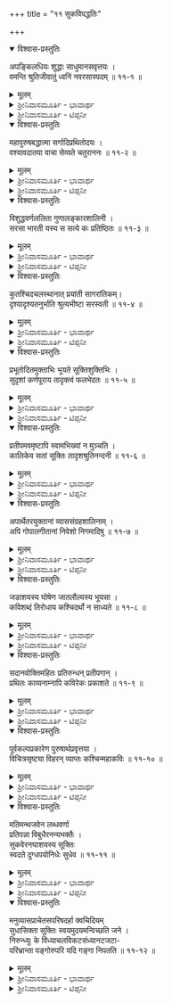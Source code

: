 +++
title = "११ सुकविपद्धतिः"

+++

<details open><summary>विश्वास-प्रस्तुतिः</summary>

अपङ्किलधियः शुद्धाः साधुमानसवृत्तयः ।  
वमन्ति श्रुतिजीवातुं ध्वनिं नवरसास्पदम्  ॥ ११-१ ॥
</details>

<details><summary>मूलम्</summary>

अपङ्किलधियः शुद्धाः साधुमानसवृत्तयः ।  
वमन्ति श्रुतिजीवातुं ध्वनिं नवरसास्पदम्  ॥ ११-१ ॥
</details>

<details><summary>ಶ್ರೀನಿವಾಸಮೂರ್ತಿ - ಭಾವಾರ್ಥ</summary>

ಈ ಪದ್ಧತಿಯಲ್ಲಿ ದೇಶಿಕರು ಒಳ್ಳೆಯ ಕವಿಯಲ್ಲಿರುವ ಗುಣಗಳನ್ನು ವಿವರಿಸುತ್ತಾರೆ.

(೧) ಕೆಸರಿನಲ್ಲಿ ಮನಸ್ಸು ಹೋಗದ, ಬೆಳ್ಳಗಿರುವ, ರಮ್ಯವಾದ ಮಾನಸಸರೋವರದಲ್ಲಿ ಇರುವ, ಹಂಸಪಕ್ಷಿಗಳು ಹೊಸ ಹೊಸ ಆಹ್ಲಾದಕತೆಗೆ ಎಡೆಕೊಡುವ, ಶ್ರುತಿಗೆ ಧಾರಕವಾದ ಧ್ವನಿಯನ್ನು ಹೊರಡಿಸುತ್ತವೆ. (೨) ನಿರ್ಮಲಮನಸ್ಸುಳ್ಳ, ಶುದ್ಧರಾದ, ಸತ್ಪುರುಷರಲ್ಲೇ ಸಕ್ತವಾದ ಮನಸ್ಸುಳ್ಳ ಕವಿಗಳು ವೇದಗಳಿಗೆ ಉಪಬೃಹ್ಮಣ ರೂಪವಾದ, ನವರಸಗಳಿಂದ ಕೂಡಿದ, ಧ್ವನಿಪ್ರಧಾನವಾದ ಉತ್ತಮಕಾವ್ಯವನ್ನು ಹೊರಗೆಡಹುತ್ತಾರೆ.
</details>

<details><summary>ಶ್ರೀನಿವಾಸಮೂರ್ತಿ - ಟಿಪ್ಪನೀ</summary>

ಶ್ಲಿಷ್ಟ ಪದಗಳು: ಪಙ್ಕಿಲ= (ಕೆಸರಾದ, ಪಾಪಯುಕ್ತ); ಶುದ್ಧ= (ಬೆಳ್ಳನೆಯ, ನಿರ್ಮಲ); ಸಾಧು= (ರಮ್ಯ, ಸಜ್ಜನ); ಮಾನಸ= (ಮಾನಸ ಸರೋವರ, ಮನಸ್ಸು); ಶ್ರುತಿ= (ಗಾನ ಶ್ರುತಿ, ವೇದ); ಧ್ವನಿ= (ಅವ್ಯಕ್ತ ಶಬ್ದ, ಕಾವ್ಯಧ್ವನಿ); ನವರಸ= (ಹೊಸ ಆಹ್ಲಾದಕತೆ, ಒಂಬತ್ತು ಕಾವ್ಯರಸಗಳು). ಇಲ್ಲಿ ದೇಶಿಕರು ಉತ್ತಮಕವಿಗೆ ಕೊಟ್ಟಿರುವ ವಿಶೇಷಣಗಳನ್ನೂ ಅಂತಹ ಕವಿಯು ಸೃಜಿಸುವ ಕಾವ್ಯದ ವಿಶೇಷಣಗಳನ್ನೂ ಗಮನಿಸಬೇಕು. ಆತ ನಿರ್ಮಲಮನಸ್ಕ, ಸಜ್ಜನರಲ್ಲಿ ಆಸ್ಥೆಯಿರುವವ; ಆತನ ಕಾವ್ಯ ವೇದವಿಹಿತಧರ್ಮದ ಮೌಲ್ಯವನ್ನು ಎತ್ತಿಹಿಡಿಯಬೇಕು, ನವರಸಗಳಿಂದ ರಞ್ಜಿತವಾಗಿ ವ್ಯಙ್ಗ್ಯಪ್ರಧಾನವಾಗಿರಬೇಕು. ದೇಶಿಕರು ದುರಾಚಾರಿಯ ಕಾವ್ಯ ಎಷ್ಟೇ ಮನೋರಞ್ಜಕವಾಗಿರಲಿ ಅದಕ್ಕೆ ಬೆಲೆಯನ್ನು ಕೊಡುವವರಲ್ಲವೆಂಬುದು ಸ್ಪಷ್ಟ. ಮಹಾಭಗವದ್ಭಕ್ತರಾಗಿ, ನಿರ್ಲಿಪ್ತರಾಗಿ ಕಾವ್ಯಗಳನ್ನು ಸೃಜಿಸಿದವರಲ್ಲಿ ದೇಶಿಕರು ಅಗ್ರೇಸರರೇ ಸರಿ.
</details>

<details open><summary>विश्वास-प्रस्तुतिः</summary>

महापुरुषबद्धात्मा सर्गादिप्रथितोदयः ।  
वश्यावदातया वाचा सेव्यते चतुराननः ॥ ११-२ ॥
</details>

<details><summary>मूलम्</summary>

महापुरुषबद्धात्मा सर्गादिप्रथितोदयः ।  
वश्यावदातया वाचा सेव्यते चतुराननः ॥ ११-२ ॥
</details>

<details><summary>ಶ್ರೀನಿವಾಸಮೂರ್ತಿ - ಭಾವಾರ್ಥ</summary>

(೧) ಪುರುಷೋತ್ತಮನಾದ ಶ್ರೀಮನ್ನಾರಾಯಣನಲ್ಲಿ ನೆಟ್ಟ ಮನಸ್ಸುಳ್ಳ, ಸೃಷ್ಟಿಯ ಮೊದಲಿನಲ್ಲಿ ಹೆಸರಾಂತ ಆವಿರ್ಭಾವವುಳ್ಳ ಚತುರ್ಮುಖ ಬ್ರಹ್ಮನನ್ನು ಅನುಕೂಲಳೂ ಶ್ವೇತವರ್ಣದವಳೂ ಆದ ಸರಸ್ವತಿಯು ಸೇವಿಸುತ್ತಾಳೆ. (೨) ಪುರುಷಶ್ರೇಷ್ಠರಲ್ಲಿ ನಿರತವಾದ ಮನಸ್ಸುಳ್ಳ, ಕಾವ್ಯದ ಸರ್ಗ, ಉಚ್ಚ್ವಾಸ, ಅಙ್ಕವೇ ಮೊದಲಾದ ಪ್ರಸಿದ್ಧ ವಿಭಾಗಗಳ ಉದಯಕ್ಕೆ ಕಾರಣನಾದ, ಸಮರ್ಥವಾದ ವದನವುಳ್ಳ ಕವಿಯನ್ನು ವಿಧೇಯವಾದ ಮತ್ತು ಶುಭ್ರವಾದ ವಾಕ್ಕು ಸೇವಿಸುತ್ತದೆ.
</details>

<details><summary>ಶ್ರೀನಿವಾಸಮೂರ್ತಿ - ಟಿಪ್ಪನೀ</summary>

ಶ್ಲಿಷ್ಟ ಪದಗಳು: ಸರ್ಗ= (ಸೃಷ್ಟಿ, ಕಾವ್ಯವಿಭಾಗ); ಅವದಾತ= (ಶ್ವೇತವರ್ಣ, ಶುಭ್ರ). ವಾಕ್= (ಸರಸ್ವತಿ, ಮಾತು); ಚತುರಾನನಃ = (ಬ್ರಹ್ಮ, ಸಮರ್ಥವಾದ ವದನವುಳ್ಳ). ಭಾರತೀಯ ಕಾವ್ಯಪರಂಪರೆಯಲ್ಲಿ ಕಾವ್ಯಗಳು ಪುರುಷಶ್ರೇಷ್ಠರನ್ನು ಕುರಿತು ಬರೆದವಾಗಿರಬೇಕು. ಕಾವ್ಯದ ನಾಯಕ ಹೆಸರಾಂತ ರಾಜನೋ ಅಥವಾ ದೈವಾಂಶವ್ಯಕ್ತಿಯೋ ಆಗಿರುತ್ತಾನೆ.
</details>

<details open><summary>विश्वास-प्रस्तुतिः</summary>

विशुद्धवर्णललिता गुणालङ्कारशालिनी ।  
सरसा भारती यस्य स सत्ये कः प्रतिष्ठितः  ॥ ११-३ ॥
</details>

<details><summary>मूलम्</summary>

विशुद्धवर्णललिता गुणालङ्कारशालिनी ।  
सरसा भारती यस्य स सत्ये कः प्रतिष्ठितः  ॥ ११-३ ॥
</details>

<details><summary>ಶ್ರೀನಿವಾಸಮೂರ್ತಿ - ಭಾವಾರ್ಥ</summary>

(೧) ಶ್ವೇತವರ್ಣದಿಂದ ಮನೋಹರಳಾದ ಸದ್ಗುಣಗಳಿಂದಲೂ ಆಭರಣಾದ್ಯಲಙ್ಕಾರಗಳಿಂದಲೂ ಒಪ್ಪುತ್ತಿರುವ ಸುಂದರಳಾದ ಸರಸ್ವತೀದೇವಿಯು ಯಾರವಳೋ ಆ ಬ್ರಹ್ಮನು ಸತ್ಯಲೋಕದಲ್ಲಿ ನೆಲೆಸಿದ್ದಾನೆ (೨) ದೋಷಗಳಿಲ್ಲದ ಅಕಾರಾದಿ ವರ್ಣಗಳಿಂದ ರಮಣೀಯವಾದ, ಓಜಸ್ಸೇ ಮೊದಲಾದ ಗುಣಗಳಿಂದಲೂ ಉಪಮಾನವೇ ಮೊದಲಾದ ಅಲಙ್ಕಾರಗಳಿಂದಲೂ ತುಂಬಿ ಒಪ್ಪುತ್ತಿರುವ, ಶೃಙ್ಗಾರವೇ ಮೊದಲಾದ ರಸಗಳಿಂದ ಕೂಡಿದ ವಾಕ್ಕು ಯಾರಿಗೆ ಒಲಿದಿದೆಯೋ, ಅಂತಹವನು ಯಾರು ತಾನೆ ಯಥಾರ್ಥತೆಯಲ್ಲಿ ನೆಲೆಸಿರುತ್ತಾನೆ? [ಆತನೊಬ್ಬನು ಸತ್ಯದಲ್ಲಿ [ಪರಬ್ರಹ್ಮನಲ್ಲಿ] ನೆಲೆಸಿದ್ದಾನೆ].
</details>

<details><summary>ಶ್ರೀನಿವಾಸಮೂರ್ತಿ - ಟಿಪ್ಪನೀ</summary>

ಶ್ಲಿಷ್ಟ ಪದಗಳು: ಸರಸಾ= (ಸುಂದರಳಾದ, ಶೃಙ್ಗಾರವೇ ಮೊದಲಾದ ರಸಗಳಿಂದ ಕೂಡಿದ); ಸತ್ಯೇಕಃ= (ಸತಿ+ಏಕಃ, ಸತ್ಯೇ+ಕಃ); ಕಃ= (ಬ್ರಹ್ಮ, ಯಾರು). ಕೆಲವು ಭಾರತೀಯ ಕಾವ್ಯ ಮೀಮಾಂಸಕರು ಕಾವ್ಯದಲ್ಲಿ ಓಜಸ್ಸು, ಮಾಧುರ್ಯ ಮತ್ತು ಪ್ರಸಾದವೆಂಬ ಶಬ್ದಾರ್ಥನಿಷ್ಠವಾದ ಗುಣಗಳಿರಬೇಕೆಂದು ಹೇಳುತ್ತಾರೆ. ಮತ್ತೆ ಕೆಲವರು ಹತ್ತು ಗುಣಗಳನ್ನು ಎಣಿಸುತ್ತಾರೆ. ಕಾವ್ಯಮೀಮಾಂಸಕನೊಬ್ಬನ ಮಾತನ್ನು ಇಲ್ಲಿ ನೆನೆಯಬಹುದು:

" ಅಪಾರೇ ಕಾವ್ಯಸಂಸಾರೇ ಕವಿರೇಕಃ ಪ್ರಜಾಪತಿಃ | ಯಥಾಸ್ಮೈ ರೋಚತೇ ವಿಶ್ವಂ ತಥೇದಂ ಪರಿವರ್ತತೇ ||" "ಕಾವ್ಯವೆಂಬ ವಿಶ್ವಕ್ಕೆ ಕವಿಯೇ ಬ್ರಹ್ಮನು. ಅವನಿಗೆ ರುಚಿಸಿದಂತೆ ಈ ವಿಶ್ವವನ್ನು ಬದಲಿಸುತ್ತಾನೆ" ಎಂಬುದು ಇದರ ಅರ್ಥ. ದೇಶಿಕರೂ ಕೂಡ ಅದನ್ನೇ ಒತ್ತಿ ಹೇಳುತ್ತಿದ್ದಾರೆ. ಕವಿ ಯಥಾರ್ಥತೆಯ ಸಂಕೋಲೆಯನ್ನು ಕಳಚಿಕ್ಕೊಂಡವನು.
</details>

<details open><summary>विश्वास-प्रस्तुतिः</summary>

कुतश्चिदचलस्थानात् प्रयांती सागरांतिकम्।  
दृश्यादृश्यतनुर्भाति श्रुत्यभीष्टा सरस्वती ॥ ११-४ ॥
</details>

<details><summary>मूलम्</summary>

कुतश्चिदचलस्थानात् प्रयांती सागरांतिकम्।  
दृश्यादृश्यतनुर्भाति श्रुत्यभीष्टा सरस्वती ॥ ११-४ ॥
</details>

<details><summary>ಶ್ರೀನಿವಾಸಮೂರ್ತಿ - ಭಾವಾರ್ಥ</summary>

(೧) ಯಾವುದೋ ಒಂದು ಬೆಟ್ಟದ ಎಡೆಯಿಂದ ಸಾಗರದವರೆಗೂ ಹೋಗುತ್ತಿರುವ, ವೇದದಲ್ಲಿ ಪ್ರಶಂಸಿತವಾದ [ಭೋರ್ಗರೆತದಿಂದ ಕಿವಿಗೆ ಇಂಪಾದ] ಸರಸ್ವತೀ ನದಿಯು [ನದಿಯು] ಕೆಲವು ಕಡೆ ಮರೆಯಾಗಿ  ಕೆಲವು ಕಡೆ ಕಾಣಿಸಿಕ್ಕೊಂಡು ಕಂಗೊಳಿಸುತ್ತದೆ. (೨) ಸ್ಥಿರವಾದ ಕಾರಣವುಳ್ಳ ಯಾವನೋ ಒಬ್ಬ ಮಹಾಕವಿಯಿಂದ ಹೊರಬಂದು ಸಾಗರಪರ್ಯಂತ ಹರೆಡಿರುವ, ಕಿವಿಗೆ ಆನಂದಕರವಾದ ವಾಗ್ಝರಿಯು ಕೆಲವು ಕಡೆ ಅಸ್ಪಷ್ಟವಾಗಿಯೂ ಕೆಲವು ಕಡೆ ಸ್ಪಷ್ಟವಾಗಿಯೂ ಕಂಗೊಳಿಸುತ್ತದೆ.
</details>

<details><summary>ಶ್ರೀನಿವಾಸಮೂರ್ತಿ - ಟಿಪ್ಪನೀ</summary>

ಶ್ಲಿಷ್ಟ ಪದ: ಶ್ರುತಿ= (ವೇದ, ಕಿವಿ). ಬೆಟ್ಟದಿಂದ ಹರಿದು ಸಾಗರವನ್ನು ಸೇರುವ ನದಿಯು ಅದರ ಭೋರ್ಗರೆ ಕೇಳಿಬಂದರೂ ಕೆಲವು ಕಡೆ ಕಾಣಿಸಿಕ್ಕೊಳ್ಳುತ್ತದೆ ಮತ್ತೆ ಕೆಲವು ಕಡೆ ಕಾಣಿಸಿಕ್ಕೊಳ್ಳದೆ ಅಂತರಗಂಗೆಯಾಗಿ ಹರಿಯುತ್ತದೆ. ಅದೇ ರೀತಿ ಮಹಾಕವಿಯ ಕಾವ್ಯ ಶ್ರವಣಾನಂದಕರವಾಗಿದ್ದರೂ ಕೆಲವು ಕಡೆ ಅರ್ಥ ಸ್ಪಷ್ಟ ವಾಗುವುದಿಲ್ಲ, ಮತ್ತೆ ಕೆಲವು ಕಡೆ ಬಹಳ ಸ್ಪಷ್ಟವಾಗಿರುತ್ತದೆ.
</details>

<details open><summary>विश्वास-प्रस्तुतिः</summary>

प्रभूतोदितमुक्ताभिः भूयते सूक्तिशुक्तिभिः ।  
सुदृशां कर्णपूराय तादृक्त्वं फलभेदतः ॥ ११-५ ॥
</details>

<details><summary>मूलम्</summary>

प्रभूतोदितमुक्ताभिः भूयते सूक्तिशुक्तिभिः ।  
सुदृशां कर्णपूराय तादृक्त्वं फलभेदतः ॥ ११-५ ॥
</details>

<details><summary>ಶ್ರೀನಿವಾಸಮೂರ್ತಿ - ಭಾವಾರ್ಥ</summary>

ಸುಕವಿಯ ಕಥನಗಳೇ ಮುತ್ತುಗಳು; ಅವನ ಸುಭಾಷಿತಗಳೇ ಮುತ್ತಿನ ಚಿಪ್ಪುಗಳು. (೧) ಈ ಮುತ್ತಿನ ಚಿಪ್ಪುಗಳು ಸುನಯನೆಯರ ಕರ್ಣಾಭರಣವಾಗಿ ಶೋಭಿಸುತ್ತವೆ. ಈ ಶೋಭೆಗೆ ಕಾರಣ ಕರ್ಣಾಭರಣದ ಮುತ್ತುಗಳನ್ನು ಭೇದಿಸಿರುವುದರಿಂದ, ಅಂದರೆ ಅವುಗಳಲ್ಲಿ ರಂಧ್ರ ಮಾಡಿರುವುದರಿಂದ. (೨) ಕವಿಯ ಸದುಕ್ತಿಗಳು ಪ್ರಾಜ್ಞರಿಗೆ ಶ್ರವಣಸುಖವನ್ನು ಕೊಡುತ್ತವೆ. ಈ ಶ್ರವಣಸುಖಕ್ಕೆ ಕಾರಣ ಸುಕವಿಯ ಕಥನಗಳ ಧರ್ಮ-ಅರ್ಥ-ಕಾಮ- ಮೋಕ್ಷಫಲಗಳ ವೈವಿಧ್ಯತೆ.
</details>

<details><summary>ಶ್ರೀನಿವಾಸಮೂರ್ತಿ - ಟಿಪ್ಪನೀ</summary>

ಈ ಶ್ಲೋಕದಲ್ಲಿ ರೂಪಕ-ಶ್ಲೇಷೆಗಳ ಸಂಕರವಿದೆ. ಪೂರ್ವಾರ್ಧದಲ್ಲಿ ರೂಪಕವಾಗಿ ಆರಂಭವಾದುದು ಉತ್ತರಾರ್ಧದಲ್ಲಿ ಶ್ಲೇಷೆಯಾಗಿ ಪರಿಣಮಿಸಿದೆ. ಆದುದರಿಂದ ಭಾವಾರ್ಥದಲ್ಲಿ ಅದೇ ರೀತಿ ಪೂರ್ವಾರ್ಧದ ರೂಪಕ ಮತ್ತು ಉತಾರಾರ್ಧದ ಶ್ಲೇಷೆ ಇವುಗಳ ಪ್ರತಿಫಲನವಿದೆ.
</details>

<details open><summary>विश्वास-प्रस्तुतिः</summary>

प्रतीपमवमृष्टापि स्वामभिख्यां न मुञ्चति ।  
कालिकेव सतां सूक्तिः तादृशश्रुतिनन्दनी ॥ ११-६ ॥
</details>

<details><summary>मूलम्</summary>

प्रतीपमवमृष्टापि स्वामभिख्यां न मुञ्चति ।  
कालिकेव सतां सूक्तिः तादृशश्रुतिनन्दनी ॥ ११-६ ॥
</details>

<details><summary>ಶ್ರೀನಿವಾಸಮೂರ್ತಿ - ಭಾವಾರ್ಥ</summary>

ಸತ್ಪುರುಷರ ಸದುಕ್ತಿಗಳು, (ಕೆಲವರು) ವಿರುದ್ಧಾರ್ಥವನ್ನು ಕಲ್ಪಿಸಿ ಗೇಲಿ ಮಾಡಿದರೂ ಕೂಡ, ಯಾವ ರೀತಿ ಮೋಡದ ಸಾಲುಗಳು (ಕಾಲಿಕಾ) ಎದುರಿನ ಗಾಳಿಯಿಂದ ದಿಕ್ಕು ಬದಲಿಸಿದರೂ ಕೂಡ ತಮ್ಮ ಯಶಸ್ಸಿಗೆ ಕುಂದು ಬಾರದಂತೆ ತಮ್ಮ ಮಳೆಗರೆಯುವ ಕಾರ್ಯವನ್ನು ನಿರ್ವಿಘ್ನವಾಗಿ ನಡೆಸಿ ಮಳೆಗೆ ಕಾದಿರುವವರು ಮಳೆಯ ಶಬ್ದದಿಂದ ಸಂತುಷ್ಟರಾಗುವಂತೆ ಮಾಡುತ್ತದೋ ಅದೇ ರೀತಿ ವೇದೋಪಬೃಹ್ಮಣಗಳಾಗಿ ವೇದಗಳನ್ನು ಸಂತೋಷಪಡಿಸಿ ತನ್ನ ಖ್ಯಾತಿಯನ್ನು ಕಳೆದುಕ್ಕೊಳ್ಳುವುದಿಲ್ಲ.
</details>

<details><summary>ಶ್ರೀನಿವಾಸಮೂರ್ತಿ - ಟಿಪ್ಪನೀ</summary>

ಈ ಶ್ಲೋಕದಲ್ಲಿ ದೇಶಿಕರು ಸುಕವಿಯ ಕಾವ್ಯ ವೇದಾರ್ಥಬಾಹಿರವಾಗಿರಬಾರದು ಎಂಬುದನ್ನು ಮತ್ತೆ ಒತ್ತಿ ಹೇಳಿದ್ದಾರೆ. ಈ ಶ್ಲೋಕದ "ಕಾಲಿಕಾ" ಎಂಬ ಉಪಮಾನಕ್ಕೆ ಇನ್ನೊಂದು ವಿಧವಾಗಿಯೂ ಅರ್ಥ ಮಾಡಬಹುದು. ಅದು ಹೀಗೆ: ಹೇಗೆ ಕಾಲಿಕಾ ಎಂಬ ಪದವನ್ನು ಹಿಂದು ಮುಂದಾಗಿ ಓದಿದರೂ ಆ ಪದವು ವ್ಯತ್ಯಸ್ತವಾಗದೆ ಶ್ರವಣರೋಚಕವಾಗಿರುವುದೋ ಅದೇ ರೀತಿ---.
</details>

<details open><summary>विश्वास-प्रस्तुतिः</summary>

अपार्थेतरयुक्तानां व्याससंग्रहशालिनाम् ।  
अपि गोपालगीतानां निवेशो निगमादिषु ॥ ११-७ ॥
</details>

<details><summary>मूलम्</summary>

अपार्थेतरयुक्तानां व्याससंग्रहशालिनाम् ।  
अपि गोपालगीतानां निवेशो निगमादिषु ॥ ११-७ ॥
</details>

<details><summary>ಶ್ರೀನಿವಾಸಮೂರ್ತಿ - ಭಾವಾರ್ಥ</summary>

(೧) ಪಾರ್ಥನಿಗಾಗಿ ಪ್ರವೃತ್ತವಾದ ವ್ಯಾಸಮಹರ್ಷಿಗಳಿಂದ ಸಂಗ್ರಹಿಸಲ್ಪಟ್ಟ ಗೋಪಾಲಕೃಷ್ಣನ ಗೀತಾವಾಕ್ಯಗಳಿಗೆ ವೇದಾದಿ ಧರ್ಮಗ್ರಂಥಗಳಲ್ಲಿಯೂ ಸ್ಥಾನವಿದೆ. (೨) ಸಮೀಚೀನವಾದ ಅರ್ಥವುಳ್ಳ, ವಿಸ್ತರಣೆ ಮತ್ತು ಸಂಗ್ರಹ ಇವೆರಡನ್ನೂ ಒಳಗೊಂಡ ಗೊಲ್ಲರ ಹಾಡುಗಳಿಗೂ ಕೂಡ ಉಪದೇಶಗಳಲ್ಲಿ ಸ್ಥಾನವಿರುವುದು.
</details>

<details><summary>ಶ್ರೀನಿವಾಸಮೂರ್ತಿ - ಟಿಪ್ಪನೀ</summary>

ಶ್ಲಿಷ್ಟ ಪದಗಳು: ಅಪಾರ್ಥ= (ಪಾರ್ಥನಲ್ಲದ, ಕೆಟ್ಟ ಅರ್ಥ); ವ್ಯಾಸ= (ವ್ಯಾಸಮಹರ್ಷಿ, ವಿಸ್ತರಣೆ); ನಿಗಮ= (ವೇದ, ಉಪದೇಶ). ಕವಿಯ ಕವಿತ್ವ ಅವನ ಹುಟ್ಟಿನ ಮೇಲೆ ಅವಲಂಬಿಸಿಲ್ಲ. ಕಾಳಿದಾಸನೇ ಹುಟ್ಟಿನಲ್ಲಿ ಉಚ್ಚಸ್ತರದವನಲ್ಲವೆಂದು ಹೇಳುತ್ತಾರೆ. ಹಲವರು ಆಳ್ವಾರರುಗಳು ದ್ವಿಜರಲ್ಲವೆಂದೂ ತಿಳಿಯಬಂದಿದೆ. ಕವಿ ತನ್ನ ಕಾವ್ಯದಲ್ಲಿ ಎಲ್ಲಿ ವಿಸ್ತರಿಸಬೇಕೋ ಅಲ್ಲಿ ವಿಸ್ತರಿಸಿ ಎಲ್ಲಿ ಸಂಗ್ರಹಿಸಬೇಕೋ ಅಲ್ಲಿ ಸಂಗ್ರಹಿಸುತ್ತಾನೆ. ಉದಾಹರಣೆಗೆ, ವಾಲ್ಮೀಕಿ ಮಹರ್ಷಿ ಸುಮಾರು ಎರಡು ವಾರಗಳ ಕಥೆಯನ್ನು ಅಯೋಧ್ಯಾಕಾಂಡದಲ್ಲಿ ವರ್ಣಿಸಿ, ಅರಣ್ಯ ಕಾಂಡದಲ್ಲಿ ಹತ್ತು ವರ್ಷಗಳ ಕಥೆಯನ್ನು ಎರಡು ಮೂರು ಶ್ಲೋಕಗಳಲ್ಲಿ ಸಂಗ್ರಹಿಸುತ್ತಾರೆ. ಮತ್ತೆ, ಎರಡು ದಿನಗಳಲ್ಲಿ ನಡೆದ ಕಥೆಯೇ ಸುಂದರಕಾಂಡವಾಗುತ್ತದೆ.
</details>

<details open><summary>विश्वास-प्रस्तुतिः</summary>

जडाशयस्य घोषेण जातलौल्यस्य भूयसा ।  
कविशब्दं तिरोधाय कश्चिदर्थो न साध्यते ॥ ११-८ ॥
</details>

<details><summary>मूलम्</summary>

जडाशयस्य घोषेण जातलौल्यस्य भूयसा ।  
कविशब्दं तिरोधाय कश्चिदर्थो न साध्यते ॥ ११-८ ॥
</details>

<details><summary>ಶ್ರೀನಿವಾಸಮೂರ್ತಿ - ಭಾವಾರ್ಥ</summary>

(೧) ಅತ್ಯುಚ್ಚವಾದ ಭೋರ್ಗರೆತದಿಂದ ಹಂಸದ ದನಿಯನ್ನು ಮರೆಮಾಡಿದ ಚಂಚಲವಾದ ಜಲಾಶಯಕ್ಕೆ ಯಾವ ಪುರುಷಾರ್ಥವೂ ಸಾಧ್ಯವಾಗುವುದಿಲ್ಲ. (೨) ಸ್ಥಿರಚಿತ್ತನಲ್ಲದ ಮಂದಬುದ್ಧಿಗೆ ಘಟ್ಟಿಯಾಗಿ ಕೂಗಿಕ್ಕೊಂಡು ಕವಿಯ ಉಕ್ತಿಗಳನ್ನು ಮರೆಮಾಡುವುದರಿಂದ ಯಾವ ಪ್ರಯೋಜನವೂ ಇಲ್ಲ.
</details>

<details><summary>ಶ್ರೀನಿವಾಸಮೂರ್ತಿ - ಟಿಪ್ಪನೀ</summary>

ಶ್ಲಿಷ್ಟ ಪದಗಳು: ಜಡ= (ಜಲ, ಮಂದ); ಕವಿ= (ಹಂಸ, ಕವಿ). ಮಾತ್ಸರ್ಯದಿಂದಲೋ ಅಜ್ಞಾನದಿಂದಲೋ ಸುಕವಿಯ ಎದುರಿಗೆ ಸುಮ್ಮನೆ ಜಂಬ ಕೊಚ್ಚಿಕ್ಕೊಳ್ಳುವನಿಗೆ ಯಾವ ಪ್ರಯೋಜನವೂ ಇಲ್ಲ. ಸುಕವಿಯ ಯಶಸ್ಸಿಗೆ ಎಳ್ಳಷ್ಟೂ ಹಾನಿಯಿಲ್ಲ, ಜಂಬಕೋರನಿಗೆ ಎಳ್ಳಷ್ಟೂ ಉಪಯೋಗವಿಲ್ಲ.
</details>

<details open><summary>विश्वास-प्रस्तुतिः</summary>

सदानवोक्तिमहितः प्रतिरुन्धन् प्रतीपगान् ।  
प्रथितः काव्यनाम्नापि कविरेकः प्रकाशते  ॥ ११-९ ॥
</details>

<details><summary>मूलम्</summary>

सदानवोक्तिमहितः प्रतिरुन्धन् प्रतीपगान् ।  
प्रथितः काव्यनाम्नापि कविरेकः प्रकाशते  ॥ ११-९ ॥
</details>

<details><summary>ಶ್ರೀನಿವಾಸಮೂರ್ತಿ - ಭಾವಾರ್ಥ</summary>

(೧) ತನ್ನ ಶಿಷ್ಯರಾದ ದಾನವರುಗಳಿಗೆ ಹೇಳಿಕೊಟ್ಟ ಉಕ್ತಿಗಳಿಂದ ಪ್ರಸಿದ್ಧನಾದ, ಅಸುರರನ್ನು ವಿರೋಧಿಸುವ ದೇವತೆಗಳನ್ನು ತಡೆಯುವ, ಕಾವ್ಯ ಎಂಬ ಹೆಸರಿನಿಂದಲೂ ತಿಳಿದುಬಂದ ಶುಕ್ರಾಚಾರ್ಯನು ಶ್ರೇಷ್ಠತೆಯಿಂದ (ಆಕಾಶದಲ್ಲಿ) ಹೊಳೆಯುತ್ತಾನೆ. (೨) ಸರ್ವದಾ ಹೊಸ ಹೊಸ ಉಕ್ತಿಗಳಿಂದ ಪ್ರಸಿದ್ಧನಾದ, ತನ್ನ ಎದುರಾಳಿಗಳನ್ನು (ವಾಕ್ಸಾಮರ್ಥ್ಯದಿಂದ) ಸೋಲಿಸುವ, ತಾನು ರಚಿಸಿದ ಕಾವ್ಯನಾಮದಿಂದಲೇ ಹೆಸರುವಾಸಿಯಾದ ಕವಿಯು ಸರ್ವೋತ್ಕೃಷ್ಟನಾಗಿ ಪ್ರಕಾಶಿಸುತ್ತಾನೆ.
</details>

<details><summary>ಶ್ರೀನಿವಾಸಮೂರ್ತಿ - ಟಿಪ್ಪನೀ</summary>

ಶ್ಲಿಷ್ಟ ಪದಗಳು: ಸದಾನವೋಕ್ತಿ= (ಸಃ+ದಾನವೋಕ್ತಿ, ಸದಾ+ನವೋಕ್ತಿ); ಕವಿಃ= (ಶುಕ್ರಾಚಾರ್ಯ, ಕವಿ). ಶುಕ್ರಾಚಾರ್ಯನಿಗೆ ಕವಿ, ಕಾವ್ಯ ಎಂಬ ಎರಡು ಹೆಸರುಗಳೂ ಇವೆ. ಅವನ ಉಕ್ತಿಗಳೇ ಶುಕ್ರನೀತಿ; ನೀತಿಗ್ರಂಥದಲ್ಲಿ ಶುಕ್ರನನ್ನು ಸ್ಮರಿಸುವುದು ಸಮಂಜಸ. ಅನೇಕ ಕಾವ್ಯಗಳು ಕವಿಯ ಹೆಸರಿನಿಂದಲೇ ಪ್ರಸಿದ್ಧವಾಗಿವೆ. ಮಾಘಕವಿಯ ಶಿಶುಪಾಲವಧವನ್ನು "ಮಾಘಕಾವ್ಯ" ಎಂದೇ ವ್ಯವಹರಿಸುತ್ತಾರೆ. ಅನೇಕ ಕವಿಗಳ ವ್ಯಕ್ತಿತ್ವದ ವಿಷಯವಾಗಿ ಏನೂ ತಿಳಿಯದೆ ಅವರ ಕಾವ್ಯವೇ ಅವರ ವ್ಯಕ್ತಿತ್ವವಾಗಿ ಪರಿಣಮಿಸಿದೆ. ವಾಲ್ಮೀಕಿ,ಕಾಳಿದಾಸ ಮುಂತಾದ ಮಹಾಕವಿಗಳ ಕಾವ್ಯಗಳೇ ಅವರ ವ್ಯಕ್ತಿತ್ವದ ಪ್ರತೀಕವಾಗಿವೆ. ಅಷ್ಟೇ ಅಲ್ಲ; ಮಹಾಭಾರತ,ಪುರಾಣಗಳಲ್ಲಿ ತಮ್ಮ ಬರಹಗಳನ್ನೂ ಸೇರಿಸಿ, ತಮ್ಮ ಹೆಸರು ಉಳಿಯದಿದ್ದರೂ ತಮ್ಮ ಕೃತಿಗಳನ್ನು ಉಳಿಸಿಕ್ಕೊಂಡಿರುವ ಕವಿಗಳು ಅನೇಕರಿದ್ದಾರೆ.
</details>

<details open><summary>विश्वास-प्रस्तुतिः</summary>

पूर्वकल्पप्रकारेण पुरुषार्थप्रवृत्तया ।  
विचित्रसृष्ट्या विहरन् व्याप्तः कश्चिन्महाकविः ॥ ११-१० ॥
</details>

<details><summary>मूलम्</summary>

पूर्वकल्पप्रकारेण पुरुषार्थप्रवृत्तया ।  
विचित्रसृष्ट्या विहरन् व्याप्तः कश्चिन्महाकविः ॥ ११-१० ॥
</details>

<details><summary>ಶ್ರೀನಿವಾಸಮೂರ್ತಿ - ಭಾವಾರ್ಥ</summary>

(೧) ಹಿಂದಿನ ಕಲ್ಪದಲ್ಲಿ ನಡೆದುದನ್ನು ಅನುಸರಿಸಿ, ಧರ್ಮ-ಅರ್ಥ-ಕಾಮ-ಮೋಕ್ಷಾರ್ಥವಾಗಿ ಪ್ರಯುಕ್ತವಾದ ಈ ವೈವಿಧ್ಯತೆಯ ಲೀಲಾಸೃಷ್ಟಿಯಿಂದ ವ್ಯಾಪ್ತನಾದ ಆ ಕ್ರಾನ್ತದರ್ಶಿಯಾದ ಪರಬ್ರಹ್ಮನು ತಲ್ಲೀನನಾಗಿ ಆಟವಾಡುತ್ತಿದ್ದಾನೆ. (೨) ಹಿಂದಿನವರ ಅನುಷ್ಠಾನದ ಪ್ರಕಾರ ಪುರುಷಾರ್ಥಗಳಿಗಾಗಿ ಪ್ರವೃತ್ತವಾದ ಅದ್ಭುತವಾದ ಕಾವ್ಯ ಸೃಷ್ಟಿಯಿಂದ ವ್ಯಾಪ್ತನಾಗಿ ಮಹಾಕವಿಯು ಆನಂದಿಸುತ್ತಿದ್ದಾನೆ.
</details>

<details><summary>ಶ್ರೀನಿವಾಸಮೂರ್ತಿ - ಟಿಪ್ಪನೀ</summary>

ಮಹಾಕವಿಯೊಬ್ಬನು ತನ್ನ ಕಾವ್ಯಸೃಷ್ಟಿಯಲ್ಲಿ ಲೀನನಾಗಿ ಅನುಭವಿಸುವ ಆನಂದವು ಪರಬ್ರಹ್ಮನು ತನ್ನ ಲೀಲಾಸೃಷ್ಟಿಯಿಂದ ಪಡೆಯುವ ಆನಂದಕ್ಕೆ ಸಾಟಿಯೆಂದು ದೇಶಿಕರು ಹೃದಯಂಗಮವಾಗಿ ವರ್ಣಿಸಿದ್ದಾರೆ.
</details>

<details open><summary>विश्वास-प्रस्तुतिः</summary>

मतिमन्थजवेन लब्धवर्णा  
प्रतिपन्ना विबुधैरनन्यभक्तैः ।  
सुकवेरनघाशयस्य सूक्तिः  
स्वदते दुग्धपयोनिधेः सुधेव ॥ ११-११ ॥
</details>

<details><summary>मूलम्</summary>

मतिमन्थजवेन लब्धवर्णा  
प्रतिपन्ना विबुधैरनन्यभक्तैः ।  
सुकवेरनघाशयस्य सूक्तिः  
स्वदते दुग्धपयोनिधेः सुधेव ॥ ११-११ ॥
</details>

<details><summary>ಶ್ರೀನಿವಾಸಮೂರ್ತಿ - ಭಾವಾರ್ಥ</summary>

ಬುದ್ಧಿಯ ಮಂಥನದ ವೇಗದಿಂದ ಮೂಡಿಬಂದ ವರ್ಣಬಂಧವುಳ್ಳ, ಬೇರೆ ಏನನ್ನೂ ಸ್ವೀಕರಿಸದ ಪಂಡಿತರುಗಳಿಂದ ಗೌರವದಿಂದ ಸ್ವೀಕೃತವಾದ, ಸದಭಿಪ್ರಾಯದಿಂದ ಕೂಡಿದ, ಸತ್ಕವಿಯ ಸುಭಾಷಿತಗಳು ಉದ್ದೇಶಪೂರ್ವಕವಾಗಿ ಕಡೆಯುವುದರ ವೇಗದಿಂದ ಉಂಟಾದ ರೂಪವುಳ್ಳ, ಮತ್ತೇನನ್ನೂ ಭುಂಜಿಸದ ದೇವತೆಗಳಿಂದ ಗೌರವದೊಡನೆ ಸ್ವೀಕೃತವಾದ, ಕ್ಷೀರಸಮುದ್ರದಿಂದ ಬಂದ ಅಮೃತದಂತೆ ಭೊಗ್ಯವಾಗಿರುತ್ತದೆ.
</details>

<details><summary>ಶ್ರೀನಿವಾಸಮೂರ್ತಿ - ಟಿಪ್ಪನೀ</summary>

ಸುಭಾಷಿತಗಳು ಕವಿಯ ಮನೋಮಂಥನದಿಂದ ಬಂದ ಸುಧೆ!  ಪಂಡಿತರು ಸುಭಾಷಿತಸುಧೆಯ "ಅನನ್ಯಭಕ್ತ"ರು ! ದೇಶಿಕರ ಮನೋಮಂಥನದಿಂದ ಬಂದ ಈ ಶ್ಲೋಕಸುಧೆ ಹೃದ್ಯವಲ್ಲವೇ, ಆಸ್ವಾದ್ಯವಲ್ಲವೇ?
</details>

<details open><summary>विश्वास-प्रस्तुतिः</summary>

मनुव्यासप्राचेतसपरिषदर्हा क्वचिदियम्  
सुधासिक्ता सूक्तिः स्वयमुदयमन्विच्छति जने ।  
निरुन्ध्युः के विंध्याचलविकटसंध्यानटजटा-  
परिभ्रान्ता पङ्गोरुपरि यदि गङ्गा निपतति ॥ ११-१२ ॥
</details>

<details><summary>मूलम्</summary>

मनुव्यासप्राचेतसपरिषदर्हा क्वचिदियम्  
सुधासिक्ता सूक्तिः स्वयमुदयमन्विच्छति जने ।  
निरुन्ध्युः के विंध्याचलविकटसंध्यानटजटा-  
परिभ्रान्ता पङ्गोरुपरि यदि गङ्गा निपतति ॥ ११-१२ ॥
</details>

<details><summary>ಶ್ರೀನಿವಾಸಮೂರ್ತಿ - ಭಾವಾರ್ಥ</summary>

ಮನು-ವ್ಯಾಸ-ವಾಲ್ಮೀಕಿ ಮುಂತಾದವರ ಗುಂಪಿಗೆ ಸಹಜವಾದ, ಅಮೃತದಿಂದ ತೊಯ್ದ ಸುಭಾಷಿತವು ಎಲ್ಲೋ ಯಃ ಕಶ್ಚಿತ್ ಮನುಷ್ಯನಲ್ಲಿ ಮೂಡಿಬರುತ್ತದೆ.  ಸಂಧ್ಯಾಕಾಲದಲ್ಲಿ ನರ್ತಿಸುವ ಶಿವನ ಜಡೆಯು ವಿಂಧ್ಯಪರ್ವತದಂತೆ ಹಳ್ಳತಿಟ್ಟಾಗಿದೆ. ಆ ಜಡೆಯಿಂದ ಜಾರಿದ ಗಂಗೆಯು ಹೆಳವನ ಮೇಲೆ ಬಿದ್ದರೆ ಅದನ್ನು ಯಾರು ತಾನೆ ತಪ್ಪಿಸಿಯಾರು?
</details>

<details><summary>ಶ್ರೀನಿವಾಸಮೂರ್ತಿ - ಟಿಪ್ಪನೀ</summary>

ಸೂಕ್ತಿಸುಧೆ ಸರ್ವೋಚ್ಚ ಕವಿಗಳ ಸ್ವತ್ತೇನಲ್ಲ. ಆ ಮಹೋನ್ನತಶ್ರೇಣಿಗೆ ಸೇರದ ಸಾಧಾರಣ ಕವಿಗಳ ಮನೋಮಂಥನಕ್ಕೂ ಎಟಕುವಂತಹುದು ಅದು. ಶಿವನ ಜಡೆಯಿಂದ ಜಾರಿಬಿದ್ದ ಗಂಗೆಯು ಹೆಳವನೊಬ್ಬನ ತಲೆಯ ಮೇಲೆ ಬೀಳಬಹುದಲ್ಲವೇ? ಹೆಳವ ಗಂಗೆಯ ಹತ್ತಿರ ಪ್ರಾಯಶಃ ಹೋಗಲಾರ, ಗಂಗೆಯೇ ಅವನ ಹತ್ತಿರ ಹೋದಾಳು ! ಈ ಸುಭಾಷಿತವನ್ನು ದೇಶಿಕರು ತಮ್ಮ ಸಂಕಲ್ಪಸೂರ್ಯೋದಯ ನಾಟಕದಲ್ಲಿಯೂ ಪ್ರಯೋಗಿಸಿದ್ದಾರೆ.

|| ಇತಿ ಸುಕವಿಪದ್ಧತಿಃ ಏಕಾದಶೀ ||

॥ इति सुकविपद्धतिरेकादशी ॥
</details>
